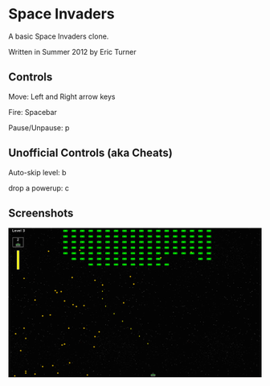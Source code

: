 Space Invaders
==============

A basic Space Invaders clone.

Written in Summer 2012 by Eric Turner

Controls
--------

Move:              Left and Right arrow keys

Fire:              Spacebar

Pause/Unpause:     p

Unofficial Controls (aka Cheats)
--------------------------------

Auto-skip level:   b

drop a powerup:    c

Screenshots
-----------

![Example Screenshot](https://raw.githubusercontent.com/elturner/space_invaders/master/files/images/example_screenshot.png)
